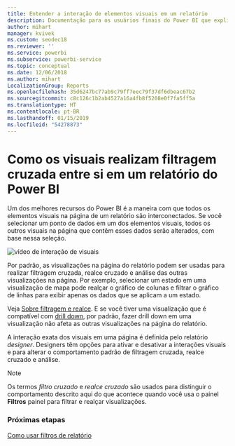 ```yaml
---
title: Entender a interação de elementos visuais em um relatório
description: Documentação para os usuários finais do Power BI que explica como os visuais interagem em uma página de relatório.
author: mihart
manager: kvivek
ms.custom: seodec18
ms.reviewer: ''
ms.service: powerbi
ms.subservice: powerbi-service
ms.topic: conceptual
ms.date: 12/06/2018
ms.author: mihart
LocalizationGroup: Reports
ms.openlocfilehash: 35d6247bc77ab9c79ff7eec79f37df6dbeac67b2
ms.sourcegitcommit: c8c126c1b2ab4527a16a4fb8f5208e0f7fa5ff5a
ms.translationtype: HT
ms.contentlocale: pt-BR
ms.lasthandoff: 01/15/2019
ms.locfileid: "54278873"
---
```

# <a name="how-visuals-cross-filter-each-other-in-a-power-bi-report"></a>Como os visuais realizam filtragem cruzada entre si em um relatório do Power BI
Um dos melhores recursos do Power BI é a maneira com que todos os elementos visuais na página de um relatório são interconectados. Se você selecionar um ponto de dados em um dos elementos visuais, todos os outros visuais na página que contêm esses dados serão alterados, com base nessa seleção. 

![vídeo de interação de visuais](media/end-user-interactions/interactions.gif)

Por padrão, as visualizações na página do relatório podem ser usadas para realizar filtragem cruzada, realce cruzado e análise das outras visualizações na página. Por exemplo, selecionar um estado em uma visualização de mapa pode realçar o gráfico de colunas e filtrar o gráfico de linhas para exibir apenas os dados que se aplicam a um estado.

Veja [Sobre filtragem e realce](../power-bi-reports-filters-and-highlighting.md). E se você tiver uma visualização que é compatível com [drill down](../power-bi-visualization-drill-down.md), por padrão, fazer drill down em uma visualização não afeta as outras visualizações na página do relatório. 

A interação exata dos visuais em uma página é definida pelo relatório *designer*. Designers têm opções para ativar e desativar a interações visuais e para alterar o comportamento padrão de filtragem cruzada, realce cruzado e análise.
  
> [!NOTE]
> Os termos *filtro cruzado* e *realce cruzado* são usados para distinguir o comportamento descrito aqui do que acontece quando você usa o painel **Filtros** painel para filtrar e realçar visualizações.  

### <a name="next-steps"></a>Próximas etapas
[Como usar filtros de relatório](../power-bi-how-to-report-filter.md)
